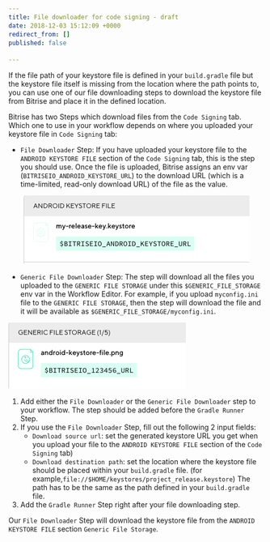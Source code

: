 ```yaml
---
title: File downloader for code signing - draft
date: 2018-12-03 15:12:09 +0000
redirect_from: []
published: false

---
```

If the file path of your keystore file is defined in your `build.gradle` file but the keystore file itself is missing from the location where the path points to, you can use one of our file downloading steps to download the keystore file from Bitrise and place it in the defined location.

Bitrise has two Steps which download files from the `Code Signing` tab. Which one to use in your workflow depends on where you uploaded your keystore file in `Code Signing` tab:

* `File Downloader` Step: If you have uploaded your keystore file to the `ANDROID KEYSTORE FILE` section of the `Code Signing` tab, this is the step you should use. Once the file is uploaded, Bitrise assigns an env var (`BITRISEIO_ANDROID_KEYSTORE_URL`) to the download URL (which is a time-limited, read-only download URL) of the file as the value.

  ![](/img/android-keystore.png)
* `Generic File Downloader` Step: The step will download all the files you uploaded to the  `GENERIC FILE STORAGE` under this `$GENERIC_FILE_STORAGE` env var in the Workflow Editor. For example, if you upload `myconfig.ini` file to the `GENERIC FILE STORAGE`, then the step will download the file and it will be available as `$GENERIC_FILE_STORAGE/myconfig.ini`.

![](/img/keystore-generic.png)

1. Add either the `File Downloader` or the `Generic File Downloader` step to your workflow. The step should be added before the `Gradle Runner` Step.
2. If you use the `File Downloader` Step, fill out the following 2 input fields:
   * `Download source url`: set the generated keystore URL you get when you upload your file to the `ANDROID KEYSTORE FILE` section of the `Code Signing` tab)
   * `Download destination path`: set the location where the keystore file should be placed within your `build.gradle` file. (for example,`file://$HOME/keystores/project_release.keystore`) The path has to be the same as the path defined in your `build.gradle` file.
3. Add the `Gradle Runner` Step right after your file downloading step.

Our `File Downloader` Step will download the keystore file from the `ANDROID KEYSTORE FILE` section `Generic File Storage`.